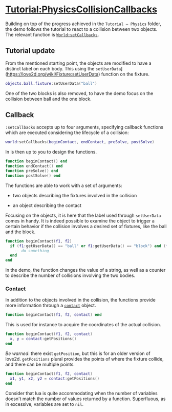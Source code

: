 # [Tutorial:PhysicsCollisionCallbacks](https://love2d.org/wiki/Tutorial:PhysicsCollisionCallbacks)

Building on top of the progress achieved in the `Tutorial — Physics` folder, the demo follows the tutorial to react to a collision between two objects. The relevant function is [`World:setCallbacks`](https://love2d.org/wiki/World:setCallbacks).

## Tutorial update

From the mentioned starting point, the objects are modified to have a distinct label on each body. This using the `setUserData`](https://love2d.org/wiki/Fixture:setUserData) function on the fixture.

```lua
objects.ball.fixture:setUserData("ball")
```

One of the two blocks is also removed, to have the demo focus on the collision between ball and the one block.

## Callback

`:setCallbacks` accepts up to four arguments, specifying callback functions which are executed considering the lifecycle of a collision:

```lua
world:setCallbacks(beginContact, endContact, preSolve, postSolve)
```

In is then up to you to design the functions.

```lua
function beginContact() end
function endContact() end
function preSolve() end
function postSolve() end
```

The functions are able to work with a set of arguments:

- two objects describing the fixtures involved in the collision

- an object describing the contact

Focusing on the objects, it is here that the label used through `setUserData` comes in handy. It is indeed possible to examine the object to trigger a certain behavior if the collision involves a desired set of fixtures, like the ball and the block.

```lua
function beginContact(f1, f2)
  if (f1:getUserData() == "ball" or f1:getUserData() == "block") and (f2:getUserData() == "ball" or f2:getUserData() == "block") then
    -- do something
  end
end
```

In the demo, the function changes the value of a string, as well as a counter to describe the number of collisions involving the two bodies.

### Contact

In addition to the objects involved in the collision, the functions provide more information through a [`contact`](https://love2d.org/wiki/Contact) object.

```lua
function beginContact(f1, f2, contact) end
```

This is used for instance to acquire the coordinates of the actual collision.

```lua
function beginContact(f1, f2, contact)
  x, y = contact:getPositions()
end
```

_Be warned_: there exist `getPosition`, but this is for an older version of love2d. `getPositions` plural provides the points of where the fixture collide, and there can be multiple points.

```lua
function beginContact(f1, f2, contact)
  x1, y1, x2, y2 = contact:getPositions()
end
```

Consider that lua is quite accommodating when the number of variables doesn't match the number of values returned by a function. Superfluous, as in excessive, variables are set to `nil`.
